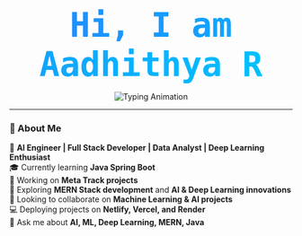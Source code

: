 <p align="center">
  <!-- Animated name line -->
  <span style="font-family: 'JetBrains Mono', monospace; font-size:60px; font-weight:800; background: linear-gradient(90deg,#1E90FF,#00C0FF); -webkit-background-clip: text; color: transparent;">
    Hi, I am Aadhithya R
  </span>
</p>

<p align="center">
  <!-- Dynamic role typing with gradient colors -->
  <img src="https://readme-typing-svg.demolab.com?font=JetBrains+Mono&size=32&pause=100&color=FF5733;00FF99;FFD700&center=true&vCenter=true&width=800&lines=AI+Engineer+%F0%9F%A4%96;Full+Stack+Developer+%F0%9F%92%BB;Data+Analyst+%F0%9F%93%8A;Deep+Learning+%F0%9F%A7%AE&repeat=true" alt="Typing Animation"/>
</p>

---

### 🧊 About Me
🧠 **AI Engineer | Full Stack Developer | Data Analyst | Deep Learning Enthusiast**  
🎓 Currently learning **Java Spring Boot**  
🔭 Working on **Meta Track projects**  
🌱 Exploring **MERN Stack development** and **AI & Deep Learning innovations**  
👯 Looking to collaborate on **Machine Learning & AI projects**  
💻 Deploying projects on **Netlify, Vercel, and Render**  
💬 Ask me about **AI, ML, Deep Learning, MERN, Java**
